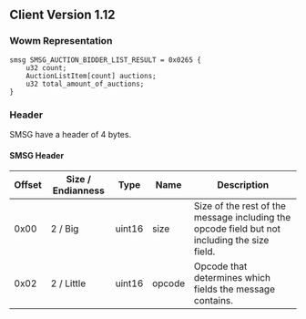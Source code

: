 ## Client Version 1.12

### Wowm Representation
```rust,ignore
smsg SMSG_AUCTION_BIDDER_LIST_RESULT = 0x0265 {
    u32 count;    
    AuctionListItem[count] auctions;    
    u32 total_amount_of_auctions;    
}

```
### Header
SMSG have a header of 4 bytes.

#### SMSG Header
| Offset | Size / Endianness | Type   | Name   | Description |
| ------ | ----------------- | ------ | ------ | ----------- |
| 0x00   | 2 / Big           | uint16 | size   | Size of the rest of the message including the opcode field but not including the size field.|
| 0x02   | 2 / Little        | uint16 | opcode | Opcode that determines which fields the message contains.|
